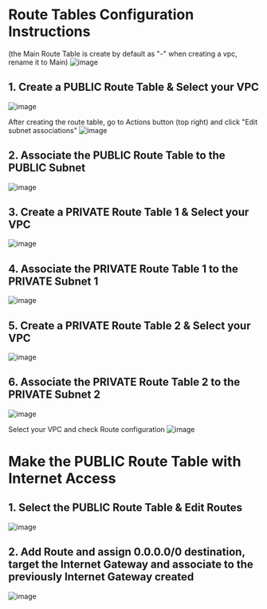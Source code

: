 # Route Tables Configuration Instructions

(the Main Route Table is create by default as "-" when creating a vpc, rename it to Main)
![image](https://github.com/user-attachments/assets/8e9ba10b-34ab-45ca-b16c-2c1027243e13)



## 1. Create a PUBLIC Route Table & Select your VPC

![image](https://github.com/user-attachments/assets/d02a850b-9b47-4a29-96d1-26eec111423d)

After creating the route table, go to Actions button (top right) and click "Edit subnet associations"
![image](https://github.com/user-attachments/assets/5f9a4c0b-f804-4d0b-bd53-7e1b9fed28d8)


## 2. Associate the PUBLIC Route Table to the PUBLIC Subnet

![image](https://github.com/user-attachments/assets/dae5c906-004f-435d-ae5e-68191a84bb0f)


## 3. Create a PRIVATE Route Table 1 & Select your VPC

![image](https://github.com/user-attachments/assets/ec8503d6-ec2a-4427-ae8e-0c2b11f8397d)

## 4. Associate the PRIVATE Route Table 1 to the PRIVATE Subnet 1

![image](https://github.com/user-attachments/assets/c7c59ad2-976b-4d37-a7a0-0707664589ef)


## 5. Create a PRIVATE Route Table 2 & Select your VPC

![image](https://github.com/user-attachments/assets/71d3a058-8f61-427e-9af6-c23c94f28f7c)


## 6. Associate the PRIVATE Route Table 2 to the PRIVATE Subnet 2
![image](https://github.com/user-attachments/assets/c8241947-9aec-47de-9647-46e584b3a542)

Select your VPC and check Route configuration
![image](https://github.com/user-attachments/assets/18210cab-235a-4c23-b4ea-7765c01152ee)


# Make the PUBLIC Route Table with Internet Access

## 1. Select the PUBLIC Route Table & Edit Routes
![image](https://github.com/user-attachments/assets/6203f8ce-2f90-4bee-a781-647e29915045)

## 2. Add Route and assign 0.0.0.0/0 destination, target the Internet Gateway and associate to the previously Internet Gateway created
![image](https://github.com/user-attachments/assets/8979dfcf-2a41-463c-8d76-ffa24344c995)





